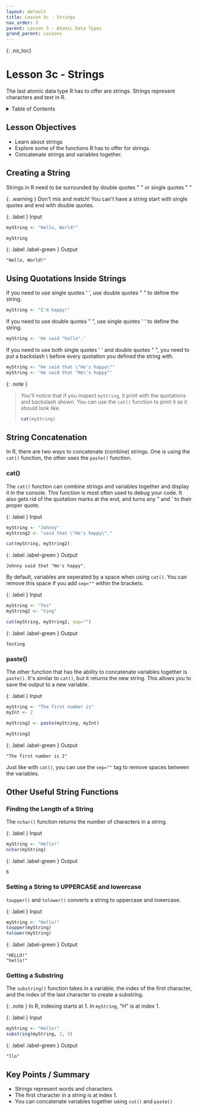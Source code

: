 ```yaml
---
layout: default
title: Lesson 3c - Strings
nav_order: 3
parent: Lesson 3 - Atomic Data Types
grand_parent: Lessons
---
```


{: .no_toc}  
# Lesson 3c - Strings

The last atomic data type R has to offer are strings. Strings represent characters and text in R.

<details markdown="block">
  <summary>
    Table of Contents
  </summary>
  {: .text-delta }
- TOC
{:toc}
</details>

## Lesson Objectives
- Learn about strings
- Explore some of the functions R has to offer for strings.
- Concatenate strings and variables together.

<!-- ## Lesson Video
The following video demonstrates each of the steps outlined below in text.

<iframe height="416" width="100%" allowfullscreen frameborder=0 src="https://echo360.ca/media/a65689c0-c35c-4f33-9c12-f0ac97883f54/public?autoplay=false&automute=false"></iframe>
[View original here.](https://echo360.ca/media/a65689c0-c35c-4f33-9c12-f0ac97883f54/public?autoplay=false&automute=false) -->

## Creating a String
Strings in R need to be surrounded by double quotes " " or single quotes " "

{: .warning }
Don't mix and match! You can't have a string start with single quotes and end with double quotes.

<div class="code-example" markdown="1">

{: .label }
Input
```r
myString <- "Hello, World!"

myString
```

{: .label .label-green }
Output
```
"Hello, World!"
```
</div>

## Using Quotations Inside Strings

If you need to use single quotes ' ', use double quotes " " to define the string.

```r
myString <- "I'm happy!"
```

If you need to use double quotes " ", use single quotes ' ' to define the string.

```r
myString <- 'He said "hello".'
```

If you need to use both single quotes ' ' and double quotes " ", you need to put a backslash \ before every quotation you defined the string with.

```r
myString <- "He said that \"He's happy\""
myString <- 'He said that "He\'s happy"'
```

{: .note }
> You'll notice that if you inspect `myString`, it print with the quotations and backslash shown. You can use the `cat()` function to print it as it should look like.
> 
> ```r
> cat(myString)
> ```

## String Concatenation

In R, there are two ways to concatenate (combine) strings. One is using the `cat()` function, the other uses the `paste()` function.

### cat()
The `cat()` function can combine strings and variables together and display it in the console. This function is most often used to debug your code. It also gets rid of the quotation marks at the end, and turns any \" and \' to their proper quote.

<div class="code-example" markdown="1">

{: .label }
Input
```r
myString <- "Johnny"
myString2 <- "said that \"He's happy\"."

cat(myString, myString2)
```

{: .label .label-green }
Output
```
Johnny said that "He's happy".
```
</div>

By default, variables are seperated by a space when using `cat()`. You can remove this space if you add `sep=""` within the brackets.

<div class="code-example" markdown="1">

{: .label }
Input
```r
myString <- "Tes"
myString2 <- "ting"

cat(myString, myString2, sep="")
```

{: .label .label-green }
Output
```
Testing
```
</div>

### paste()
The other function that has the ability to concatenate variables together is `paste()`. It's similar to `cat()`, but it returns the new string. This allows you to save the output to a new variable.

<div class="code-example" markdown="1">

{: .label }
Input
```r
myString <- "The first number is"
myInt <- 2

myString2 <- paste(myString, myInt)

myString2
```

{: .label .label-green }
Output
```
"The first number is 2"
```
</div>

Just like with `cat()`, you can use the `sep=""` tag to remove spaces between the variables.

## Other Useful String Functions

### Finding the Length of a String

The `nchar()` function returns the number of characters in a string.

<div class="code-example" markdown="1">

{: .label }
Input
```r
myString <- "Hello!"
nchar(myString)
```

{: .label .label-green }
Output
```
6
```
</div>

### Setting a String to UPPERCASE and lowercase

`toupper()` and `tolower()` converts a string to uppercase and lowercase.

<div class="code-example" markdown="1">

{: .label }
Input
```r
myString <- "Hello!"
toupper(myString)
tolower(myString)
```

{: .label .label-green }
Output
```
"HELLO!"
"hello!"
```
</div>

### Getting a Substring

The `substring()` function takes in a variable, the index of the first character, and the index of the last character to create a substring.

{: .note }
In R, indexing starts at 1. In `myString`, "H" is at index 1.

<div class="code-example" markdown="1">

{: .label }
Input
```r
myString <- "Hello!"
substring(myString, 3, 5)
```

{: .label .label-green }
Output
```
"llo"
```
</div>


## Key Points / Summary
- Strings represent words and characters.
- The first character in a string is at index 1.
- You can concatenate variables together using `cut()` and `paste()`

